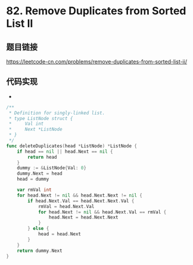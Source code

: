 # 82. Remove Duplicates from Sorted List II

## 题目链接

https://leetcode-cn.com/problems/remove-duplicates-from-sorted-list-ii/

## 代码实现
- 
```go
/**
 * Definition for singly-linked list.
 * type ListNode struct {
 *     Val int
 *     Next *ListNode
 * }
 */
func deleteDuplicates(head *ListNode) *ListNode {
    if head == nil || head.Next == nil {
        return head
    }
    dummy := &ListNode{Val: 0}
    dummy.Next = head
    head = dummy

    var rmVal int
    for head.Next != nil && head.Next.Next != nil {
        if head.Next.Val == head.Next.Next.Val {
            rmVal = head.Next.Val
            for head.Next != nil && head.Next.Val == rmVal {
                head.Next = head.Next.Next
            } 
        } else {
            head = head.Next
        }
    }
    return dummy.Next
}
```
